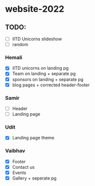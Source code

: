 # website-2022
## TODO:
- [ ] IITD Unicorns slideshow
- [ ] random

### Hemali
- [x] IITD unicorns on landing pg
- [x] Team on landing + separate pg
- [x] sponsors on landing + separate pg
- [x] blog pages + corrected header-footer
### Samir
- [ ] Header
- [ ] Landing page
### Udit
- [x] Landing page theme
### Vaibhav
- [x] Footer
- [x] Contact us  
- [x] Events 
- [x] Gallery + seperate pg 
